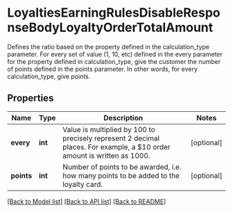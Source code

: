 # LoyaltiesEarningRulesDisableResponseBodyLoyaltyOrderTotalAmount

Defines the ratio based on the property defined in the calculation_type parameter. For every set of value (1, 10, etc) defined in the every parameter for the property defined in calculation_type, give the customer the number of points defined in the points parameter. In other words, for every calculation_type, give points.

## Properties
Name | Type | Description | Notes
------------ | ------------- | ------------- | -------------
**every** | **int** | Value is multiplied by 100 to precisely represent 2 decimal places. For example, a $10 order amount is written as 1000. | [optional] 
**points** | **int** | Number of points to be awarded, i.e. how many points to be added to the loyalty card. | [optional] 

[[Back to Model list]](../README.md#documentation-for-models) [[Back to API list]](../README.md#documentation-for-api-endpoints) [[Back to README]](../README.md)


